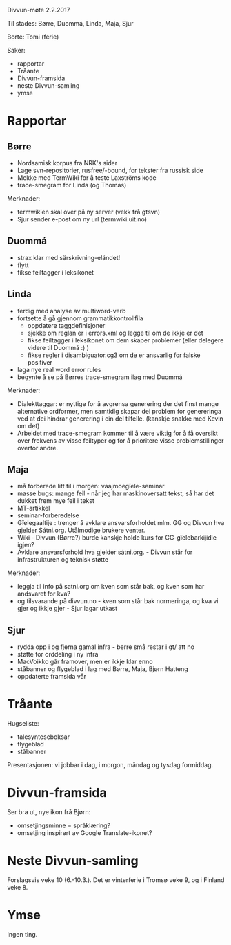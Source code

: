 Divvun-møte 2.2.2017

Til stades: Børre, Duommá, Linda, Maja, Sjur

Borte: Tomi (ferie)

Saker:
* rapportar
* Tråante
* Divvun-framsida
* neste Divvun-samling
* ymse

# Rapportar

## Børre
* Nordsamisk korpus fra NRK's sider
* Lage svn-repositorier, rusfree/-bound, for tekster fra russisk side
* Mekke med TermWiki for å teste Laxströms kode
* trace-smegram for Linda (og Thomas)

Merknader:
* termwikien skal over på ny server (vekk frå gtsvn)
* Sjur sender e-post om ny url (termwiki.uit.no)

## Duommá
* strax klar med särskrivning-eländet!
* flytt
* fikse feiltagger i leksikonet

## Linda
* ferdig med analyse av multiword-verb
* fortsette å gå gjennom grammatikkontrollfila
    - oppdatere taggdefinisjoner
    - sjekke om reglan er  i errors.xml og legge til om de ikkje er det
    - fikse feiltagger i leksikonet om dem skaper problemer (eller delegere videre
   til Duommá :) )
    - fikse regler i disambiguator.cg3 om de er ansvarlig for falske positiver
* laga nye real word error rules
* begynte å se på Børres trace-smegram ilag med Duommá

Merknader:
* Dialekttaggar: er nyttige for å avgrensa generering der det finst mange
  alternative ordformer, men samtidig skapar dei problem for genereringa ved at
  dei hindrar generering i ein del tilfelle. (kanskje snakke med Kevin om det)
* Arbeidet med trace-smegram kommer til å være viktig for å få oversikt over
  frekvens av visse feiltyper og for å prioritere visse problemstillinger
  overfor andre.

## Maja
* må forberede litt til i morgen: vaajmoegïele-seminar
* masse bugs: mange feil - når jeg har maskinoversatt tekst, så har det dukket
  frem mye feil i tekst
* MT-artikkel
* seminar-forberedelse
* Gïelegaaltije : trenger å avklare ansvarsforholdet mlm. GG og Divvun hva
  gjelder Sátni.org. Utålmodige brukere venter.
* Wiki - Divvun (Børre?) burde kanskje holde kurs for GG-gïelebarkijidie igjen?
* Avklare ansvarsforhold hva gjelder sátni.org. - Divvun står for
  infrastrukturen og teknisk støtte

Merknader:
* leggja til info på satni.org om kven som står bak, og kven som har andsvaret
  for kva?
* og tilsvarande på divvun.no - kven som står bak normeringa, og kva vi gjer og
  ikkje gjer - Sjur lagar utkast

## Sjur
* rydda opp i og fjerna gamal infra - berre små restar i gt/ att no
* støtte for orddeling i ny infra
* MacVoikko går framover, men er ikkje klar enno
* ståbanner og flygeblad i lag med Børre, Maja, Bjørn Hatteng
* oppdaterte framsida vår

# Tråante

Hugseliste:
* talesynteseboksar
* flygeblad
* ståbanner

Presentasjonen: vi jobbar i dag, i morgon, måndag og tysdag formiddag.

# Divvun-framsida

Ser bra ut, nye ikon frå Bjørn:
* omsetjingsminne = språklæring?
* omsetjing inspirert av Google Translate-ikonet?

# Neste Divvun-samling

Forslagsvis veke 10 (6.-10.3.). Det er vinterferie i Tromsø veke 9, og i Finland
veke 8.

# Ymse

Ingen ting.
